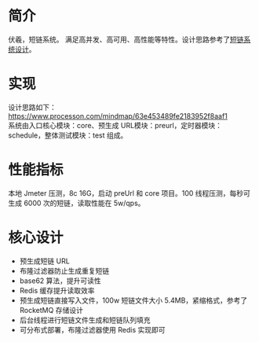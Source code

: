# 简介
伏羲，短链系统。
满足高并发、高可用、高性能等特性。设计思路参考了[短链系统设计](https://time.geekbang.org/column/article/488496)。
# 实现
设计思路如下：https://www.processon.com/mindmap/63e453489fe2183952f8aaf1
<br>
系统由入口核心模块：core、预生成 URL模块：preurl，定时器模块：schedule，整体测试模块：test 组成。
<br>
# 性能指标
本地 Jmeter 压测，8c 16G，启动 preUrl 和 core 项目。100 线程压测，每秒可生成 6000 次的短链，读取性能在 5w/qps。
# 核心设计
- 预生成短链 URL
- 布隆过滤器防止生成重复短链
- base62 算法，提升可读性
- Redis 缓存提升读取效率
- 预生成短链直接写入文件，100w 短链文件大小 5.4MB，紧缩格式，参考了 RocketMQ 存储设计
- 后台线程进行短链文件生成和短链队列填充
- 可分布式部署，布隆过滤器使用 Redis 实现即可